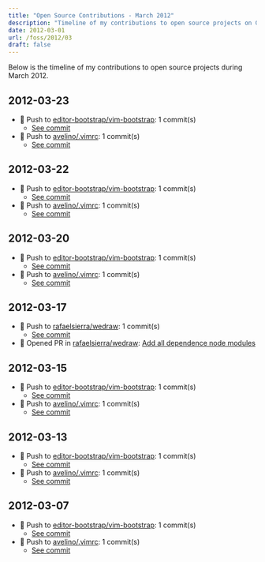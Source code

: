 ```yaml
---
title: "Open Source Contributions - March 2012"
description: "Timeline of my contributions to open source projects on GitHub during March 2012."
date: 2012-03-01
url: /foss/2012/03
draft: false
---
```


Below is the timeline of my contributions to open source projects during March 2012.

## 2012-03-23

- 🔨 Push to [editor-bootstrap/vim-bootstrap](https://github.com/editor-bootstrap/vim-bootstrap): 1 commit(s)
  - [See commit](https://github.com/editor-bootstrap/vim-bootstrap/commits/main/?author=avelino&since=2012-03-23&until=2012-03-23)
- 🔨 Push to [avelino/.vimrc](https://github.com/avelino/.vimrc): 1 commit(s)
  - [See commit](https://github.com/avelino/.vimrc/commits/main/?author=avelino&since=2012-03-23&until=2012-03-23)

## 2012-03-22

- 🔨 Push to [editor-bootstrap/vim-bootstrap](https://github.com/editor-bootstrap/vim-bootstrap): 1 commit(s)
  - [See commit](https://github.com/editor-bootstrap/vim-bootstrap/commits/main/?author=avelino&since=2012-03-22&until=2012-03-22)
- 🔨 Push to [avelino/.vimrc](https://github.com/avelino/.vimrc): 1 commit(s)
  - [See commit](https://github.com/avelino/.vimrc/commits/main/?author=avelino&since=2012-03-22&until=2012-03-22)

## 2012-03-20

- 🔨 Push to [editor-bootstrap/vim-bootstrap](https://github.com/editor-bootstrap/vim-bootstrap): 1 commit(s)
  - [See commit](https://github.com/editor-bootstrap/vim-bootstrap/commits/main/?author=avelino&since=2012-03-20&until=2012-03-20)
- 🔨 Push to [avelino/.vimrc](https://github.com/avelino/.vimrc): 1 commit(s)
  - [See commit](https://github.com/avelino/.vimrc/commits/main/?author=avelino&since=2012-03-20&until=2012-03-20)

## 2012-03-17

- 🔨 Push to [rafaelsierra/wedraw](https://github.com/rafaelsierra/wedraw): 1 commit(s)
  - [See commit](https://github.com/rafaelsierra/wedraw/commits/main/?author=avelino&since=2012-03-17&until=2012-03-17)
- 🔀 Opened PR in [rafaelsierra/wedraw](https://github.com/rafaelsierra/wedraw): [Add all dependence node modules](https://github.com/rafaelsierra/wedraw/pull/1)

## 2012-03-15

- 🔨 Push to [editor-bootstrap/vim-bootstrap](https://github.com/editor-bootstrap/vim-bootstrap): 1 commit(s)
  - [See commit](https://github.com/editor-bootstrap/vim-bootstrap/commits/main/?author=avelino&since=2012-03-15&until=2012-03-15)
- 🔨 Push to [avelino/.vimrc](https://github.com/avelino/.vimrc): 1 commit(s)
  - [See commit](https://github.com/avelino/.vimrc/commits/main/?author=avelino&since=2012-03-15&until=2012-03-15)

## 2012-03-13

- 🔨 Push to [editor-bootstrap/vim-bootstrap](https://github.com/editor-bootstrap/vim-bootstrap): 1 commit(s)
  - [See commit](https://github.com/editor-bootstrap/vim-bootstrap/commits/main/?author=avelino&since=2012-03-13&until=2012-03-13)
- 🔨 Push to [avelino/.vimrc](https://github.com/avelino/.vimrc): 1 commit(s)
  - [See commit](https://github.com/avelino/.vimrc/commits/main/?author=avelino&since=2012-03-13&until=2012-03-13)

## 2012-03-07

- 🔨 Push to [editor-bootstrap/vim-bootstrap](https://github.com/editor-bootstrap/vim-bootstrap): 1 commit(s)
  - [See commit](https://github.com/editor-bootstrap/vim-bootstrap/commits/main/?author=avelino&since=2012-03-07&until=2012-03-07)
- 🔨 Push to [avelino/.vimrc](https://github.com/avelino/.vimrc): 1 commit(s)
  - [See commit](https://github.com/avelino/.vimrc/commits/main/?author=avelino&since=2012-03-07&until=2012-03-07)

